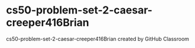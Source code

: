 # cs50-problem-set-2-caesar-creeper416Brian
cs50-problem-set-2-caesar-creeper416Brian created by GitHub Classroom
